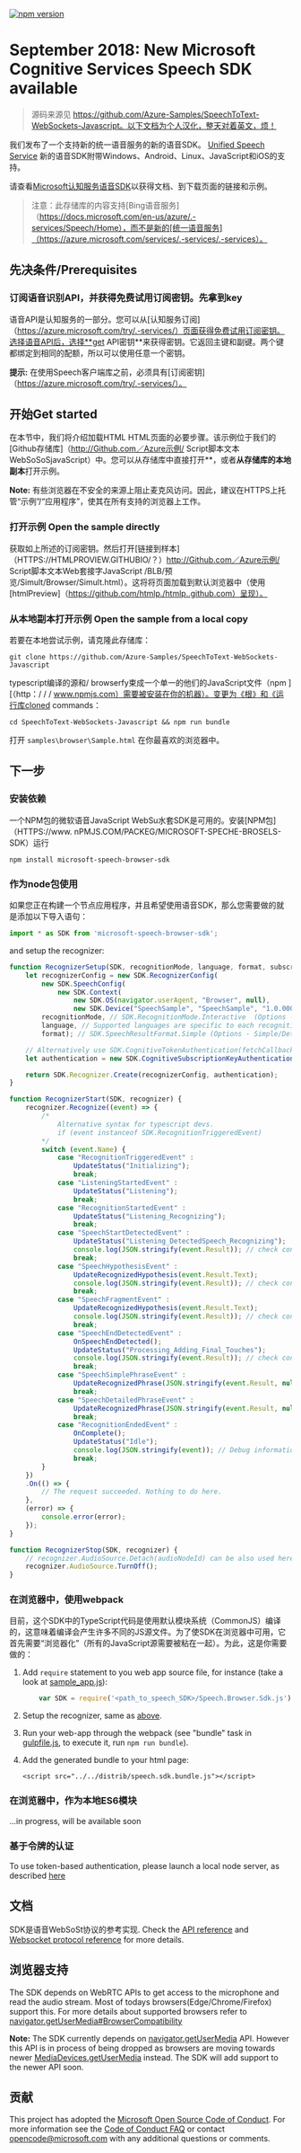 [![npm version](https://badge.fury.io/js/microsoft-speech-browser-sdk.svg)](https://www.npmjs.com/package/microsoft-speech-browser-sdk)

# September 2018: New Microsoft Cognitive Services Speech SDK available

> 源码来源见 https://github.com/Azure-Samples/SpeechToText-WebSockets-Javascript。以下文档为个人汉化，整天对着英文，烦！

我们发布了一个支持新的统一语音服务的新的语音SDK。  [Unified Speech Service](https://azure.microsoft.com/services/cognitive-services/speech-services) 新的语音SDK附带Windows、Android、Linux、JavaScript和iOS的支持。


请查看[Microsoft认知服务语音SDK](https://aka.ms/csspeech)以获得文档、到下载页面的链接和示例。


> 注意：此存储库的内容支持[Bing语音服务]（https://docs.microsoft.com/en-us/azure/.-services/Speech/Home），而不是新的[统一语音服务]（https://azure.microsoft.com/services/.-services/.-services）。

## 先决条件/Prerequisites

### 订阅语音识别API，并获得免费试用订阅密钥。先拿到key

语音API是认知服务的一部分。您可以从[认知服务订阅]（https://azure.microsoft.com/try/.-services/）页面获得免费试用订阅密钥。选择语音API后，选择**get API密钥**来获得密钥。它返回主键和副键。两个键都绑定到相同的配额，所以可以使用任意一个密钥。

**提示:** 在使用Speech客户端库之前，必须具有[订阅密钥]（https://azure.microsoft.com/try/.-services/）。

## 开始Get started

在本节中，我们将介绍加载HTML HTML页面的必要步骤。该示例位于我们的[Github存储库]（http://Github.com／Azure示例/ Script脚本文本WebSoSoSjavaScript）中。您可以从存储库中直接打开**，或者**从存储库的本地副本**打开示例。

**Note:** 有些浏览器在不安全的来源上阻止麦克风访问。因此，建议在HTTPS上托管“示例”/“应用程序”，使其在所有支持的浏览器上工作。

### 打开示例 Open the sample directly

获取如上所述的订阅密钥。然后打开[链接到样本]（HTTPS://HTMLPROVIEW.GITHUBIO/？）http://Github.com／Azure示例/ Script脚本文本Web套接字JavaScript /BLB/预览/Simult/Browser/Simult.html）。这将将页面加载到默认浏览器中（使用[htmlPreview]（https://github.com/htmlp./htmlp..github.com）呈现）。

### 从本地副本打开示例 Open the sample from a local copy

若要在本地尝试示例，请克隆此存储库：

```
git clone https://github.com/Azure-Samples/SpeechToText-WebSockets-Javascript
```

typescript编译的源和/ browserfy束成一个单一的他们的JavaScript文件（npm ] [（http：/ / / www.npmjs.com）需要被安装在你的机器）。变更为《根》和《运行库cloned commands：

```
cd SpeechToText-WebSockets-Javascript && npm run bundle
```

打开 `samples\browser\Sample.html` 在你最喜欢的浏览器中。

## 下一步

### 安装依赖

一个NPM包的微软语音JavaScript WebSu水套SDK是可用的。安装[NPM包]（HTTPS://www. nPMJS.COM/PACKEG/MICROSOFT-SPECHE-BROSELS-SDK）运行
```
npm install microsoft-speech-browser-sdk
```

### 作为node包使用

如果您正在构建一个节点应用程序，并且希望使用语音SDK，那么您需要做的就是添加以下导入语句：

```javascript
import * as SDK from 'microsoft-speech-browser-sdk';
```

<a name="reco_setup"></a>and setup the recognizer:

```javascript
function RecognizerSetup(SDK, recognitionMode, language, format, subscriptionKey) {
    let recognizerConfig = new SDK.RecognizerConfig(
        new SDK.SpeechConfig(
            new SDK.Context(
                new SDK.OS(navigator.userAgent, "Browser", null),
                new SDK.Device("SpeechSample", "SpeechSample", "1.0.00000"))),
        recognitionMode, // SDK.RecognitionMode.Interactive  (Options - Interactive/Conversation/Dictation)
        language, // Supported languages are specific to each recognition mode Refer to docs.
        format); // SDK.SpeechResultFormat.Simple (Options - Simple/Detailed)

    // Alternatively use SDK.CognitiveTokenAuthentication(fetchCallback, fetchOnExpiryCallback) for token auth
    let authentication = new SDK.CognitiveSubscriptionKeyAuthentication(subscriptionKey);

    return SDK.Recognizer.Create(recognizerConfig, authentication);
}

function RecognizerStart(SDK, recognizer) {
    recognizer.Recognize((event) => {
        /*
            Alternative syntax for typescript devs.
            if (event instanceof SDK.RecognitionTriggeredEvent)
        */
        switch (event.Name) {
            case "RecognitionTriggeredEvent" :
                UpdateStatus("Initializing");
                break;
            case "ListeningStartedEvent" :
                UpdateStatus("Listening");
                break;
            case "RecognitionStartedEvent" :
                UpdateStatus("Listening_Recognizing");
                break;
            case "SpeechStartDetectedEvent" :
                UpdateStatus("Listening_DetectedSpeech_Recognizing");
                console.log(JSON.stringify(event.Result)); // check console for other information in result
                break;
            case "SpeechHypothesisEvent" :
                UpdateRecognizedHypothesis(event.Result.Text);
                console.log(JSON.stringify(event.Result)); // check console for other information in result
                break;
            case "SpeechFragmentEvent" :
                UpdateRecognizedHypothesis(event.Result.Text);
                console.log(JSON.stringify(event.Result)); // check console for other information in result
                break;
            case "SpeechEndDetectedEvent" :
                OnSpeechEndDetected();
                UpdateStatus("Processing_Adding_Final_Touches");
                console.log(JSON.stringify(event.Result)); // check console for other information in result
                break;
            case "SpeechSimplePhraseEvent" :
                UpdateRecognizedPhrase(JSON.stringify(event.Result, null, 3));
                break;
            case "SpeechDetailedPhraseEvent" :
                UpdateRecognizedPhrase(JSON.stringify(event.Result, null, 3));
                break;
            case "RecognitionEndedEvent" :
                OnComplete();
                UpdateStatus("Idle");
                console.log(JSON.stringify(event)); // Debug information
                break;
        }
    })
    .On(() => {
        // The request succeeded. Nothing to do here.
    },
    (error) => {
        console.error(error);
    });
}

function RecognizerStop(SDK, recognizer) {
    // recognizer.AudioSource.Detach(audioNodeId) can be also used here. (audioNodeId is part of ListeningStartedEvent)
    recognizer.AudioSource.TurnOff();
}
```

### 在浏览器中，使用webpack

目前，这个SDK中的TypeScript代码是使用默认模块系统（CommonJS）编译的，这意味着编译会产生许多不同的JS源文件。为了使SDK在浏览器中可用，它首先需要“浏览器化”（所有的JavaScript源需要被粘在一起）。为此，这是你需要做的：

1. Add `require` statement to you web app source file, for instance (take a look at [sample_app.js](samples/browser/sample_app.js)):

    ```javascript
        var SDK = require('<path_to_speech_SDK>/Speech.Browser.Sdk.js');
    ```

2. Setup the recognizer, same as [above](#reco_setup).

3. Run your web-app through the webpack (see "bundle" task in [gulpfile.js](gulpfile.js), to execute it, run `npm run bundle`).

4. Add the generated bundle to your html page:

    ```
    <script src="../../distrib/speech.sdk.bundle.js"></script>
    ```

### 在浏览器中，作为本地ES6模块

...in progress, will be available soon

### 基于令牌的认证

To use token-based authentication, please launch a local node server, as described [here](https://github.com/Azure-Samples/SpeechToText-WebSockets-Javascript/blob/master/samples/browser/README.md)

## 文档
SDK是语音WebSoSt协议的参考实现. Check the [API reference](https://docs.microsoft.com/en-us/azure/cognitive-services/speech/API-reference-rest/bingvoicerecognition#websocket) and [Websocket protocol reference](https://docs.microsoft.com/en-us/azure/cognitive-services/speech/API-reference-rest/websocketprotocol) for more details.

## 浏览器支持
The SDK depends on WebRTC APIs to get access to the microphone and read the audio stream. Most of todays browsers(Edge/Chrome/Firefox) support this. For more details about supported browsers refer to [navigator.getUserMedia#BrowserCompatibility](https://developer.mozilla.org/en-US/docs/Web/API/Navigator/getUserMedia#Browser_compatibility)

**Note:** The SDK currently depends on [navigator.getUserMedia](https://developer.mozilla.org/en-US/docs/Web/API/Navigator/getUserMedia#Browser_compatibility) API. However this API is in process of being dropped as browsers are moving towards newer [MediaDevices.getUserMedia](https://developer.mozilla.org/en-US/docs/Web/API/MediaDevices/getUserMedia) instead. The SDK will add support to the newer API soon.

## 贡献
This project has adopted the [Microsoft Open Source Code of Conduct](https://opensource.microsoft.com/codeofconduct/). For more information see the [Code of Conduct FAQ](https://opensource.microsoft.com/codeofconduct/faq/) or contact [opencode@microsoft.com](mailto:opencode@microsoft.com) with any additional questions or comments.
